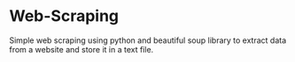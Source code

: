 # Web-Scraping
Simple web scraping using python and beautiful soup library to extract data from a website and store it in a text file.